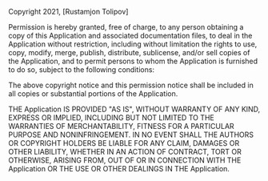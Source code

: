 Copyright 2021, [Rustamjon Tolipov]

Permission is hereby granted, free of charge, to any person obtaining a copy of this Application and associated documentation files,
to deal in the Application without restriction, including without limitation the rights to use, copy, modify, merge, publish, distribute,
sublicense, and/or sell copies of the Application, and to permit persons to whom the Application is furnished to do so, subject to the following conditions:

The above copyright notice and this permission notice shall be included in all copies or substantial portions of the Application.

THE Application IS PROVIDED "AS IS", WITHOUT WARRANTY OF ANY KIND, EXPRESS OR IMPLIED, INCLUDING BUT NOT LIMITED TO THE WARRANTIES OF MERCHANTABILITY, 
FITNESS FOR A PARTICULAR PURPOSE AND NONINFRINGEMENT. IN NO EVENT SHALL THE AUTHORS OR COPYRIGHT HOLDERS BE LIABLE FOR ANY CLAIM, DAMAGES OR OTHER LIABILITY,
WHETHER IN AN ACTION OF CONTRACT, TORT OR OTHERWISE, ARISING FROM, OUT OF OR IN CONNECTION WITH THE Application OR THE USE OR OTHER DEALINGS IN THE Application.
